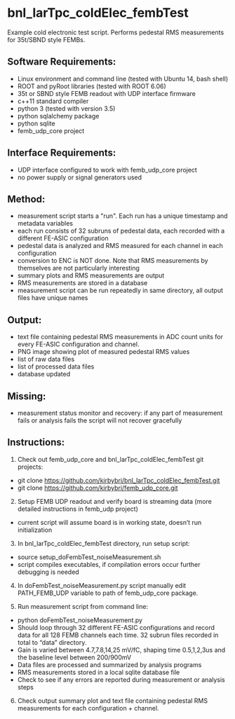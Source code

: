 # bnl_larTpc_coldElec_fembTest
Example cold electronic test script. Performs pedestal RMS measurements for 35t/SBND style FEMBs.

## Software Requirements:
- Linux environment and command line (tested with Ubuntu 14, bash shell)
- ROOT and pyRoot libraries (tested with ROOT 6.06)
- 35t or SBND style FEMB readout with UDP interface firmware
- c++11 standard compiler
- python 3 (tested with version 3.5)
- python sqlalchemy package
- python sqlite
- femb_udp_core project

## Interface Requirements:
- UDP interface configured to work with femb_udp_core project
- no power supply or signal generators used

## Method:
- measurement script starts a "run". Each run has a unique timestamp and metadata variables
- each run consists of 32 subruns of pedestal data, each recorded with a different FE-ASIC configuration
- pedestal data is analyzed and RMS measured for each channel in each configuration
- conversion to ENC is NOT done. Note that RMS measurements by themselves are not particularly interesting
- summary plots and RMS measurements are output
- RMS measurements are stored in a database
- measurement script can be run repeatedly in same directory, all output files have unique names

## Output:
- text file containing pedestal RMS measurements in ADC count units for every FE-ASIC configuration and channel.
- PNG image showing plot of measured pedestal RMS values
- list of raw data files
- list of processed data files
- database updated

## Missing:
- measurement status monitor and recovery: if any part of measurement fails or analysis fails the script will not recover gracefully

## Instructions:

1) Check out femb_udp_core and bnl_larTpc_coldElec_fembTest git projects:
- git clone https://github.com/kirbybri/bnl_larTpc_coldElec_fembTest.git
- git clone https://github.com/kirbybri/femb_udp_core.git

2) Setup FEMB UDP readout and verify board is streaming data (more detailed instructions in femb_udp project)
- current script will assume board is in working state, doesn’t run initialization

3) In bnl_larTpc_coldElec_fembTest directory, run setup script:
- source setup_doFembTest_noiseMeasurement.sh
- script compiles executables, if compilation errors occur further debugging is needed

4) In doFembTest_noiseMeasurement.py script manually edit PATH_FEMB_UDP variable to path of femb_udp_core package.

5) Run measurement script from command line:
- python doFembTest_noiseMeasurement.py
- Should loop through 32 different FE-ASIC configurations and record data for all 128 FEMB channels each time. 32 subrun files recorded in total to “data” directory.
- Gain is varied between 4.7,7.8,14,25 mV/fC, shaping time 0.5,1,2,3us and the baseline level between 200/900mV 
- Data files are processed and summarized by analysis programs
- RMS measurements stored in a local sqlite database file
- Check to see if any errors are reported during measurement or analysis steps

6) Check output summary plot and text file containing pedestal RMS measurements for each configuration + channel.

